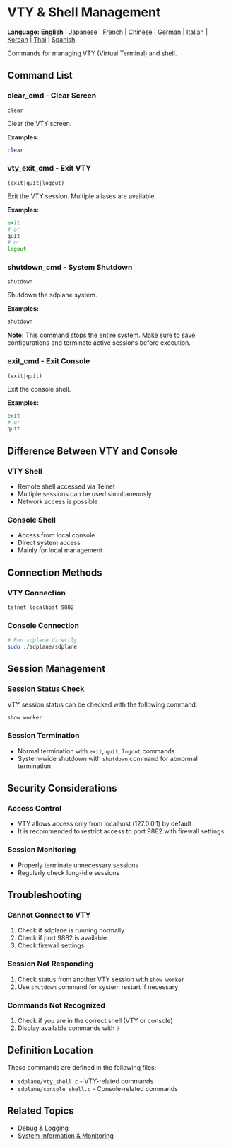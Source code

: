# VTY & Shell Management

**Language:** **English** | [Japanese](ja/vty-shell.md) | [French](fr/vty-shell.md) | [Chinese](zh/vty-shell.md) | [German](de/vty-shell.md) | [Italian](it/vty-shell.md) | [Korean](ko/vty-shell.md) | [Thai](th/vty-shell.md) | [Spanish](es/vty-shell.md)

Commands for managing VTY (Virtual Terminal) and shell.

## Command List

### clear_cmd - Clear Screen
```
clear
```

Clear the VTY screen.

**Examples:**
```bash
clear
```

### vty_exit_cmd - Exit VTY
```
(exit|quit|logout)
```

Exit the VTY session. Multiple aliases are available.

**Examples:**
```bash
exit
# or
quit
# or
logout
```

### shutdown_cmd - System Shutdown
```
shutdown
```

Shutdown the sdplane system.

**Examples:**
```bash
shutdown
```

**Note:** This command stops the entire system. Make sure to save configurations and terminate active sessions before execution.

### exit_cmd - Exit Console
```
(exit|quit)
```

Exit the console shell.

**Examples:**
```bash
exit
# or
quit
```

## Difference Between VTY and Console

### VTY Shell
- Remote shell accessed via Telnet
- Multiple sessions can be used simultaneously
- Network access is possible

### Console Shell
- Access from local console
- Direct system access
- Mainly for local management

## Connection Methods

### VTY Connection
```bash
telnet localhost 9882
```

### Console Connection
```bash
# Run sdplane directly
sudo ./sdplane/sdplane
```

## Session Management

### Session Status Check
VTY session status can be checked with the following command:
```bash
show worker
```

### Session Termination
- Normal termination with `exit`, `quit`, `logout` commands
- System-wide shutdown with `shutdown` command for abnormal termination

## Security Considerations

### Access Control
- VTY allows access only from localhost (127.0.0.1) by default
- It is recommended to restrict access to port 9882 with firewall settings

### Session Monitoring
- Properly terminate unnecessary sessions
- Regularly check long-idle sessions

## Troubleshooting

### Cannot Connect to VTY
1. Check if sdplane is running normally
2. Check if port 9882 is available
3. Check firewall settings

### Session Not Responding
1. Check status from another VTY session with `show worker`
2. Use `shutdown` command for system restart if necessary

### Commands Not Recognized
1. Check if you are in the correct shell (VTY or console)
2. Display available commands with `?`

## Definition Location

These commands are defined in the following files:
- `sdplane/vty_shell.c` - VTY-related commands
- `sdplane/console_shell.c` - Console-related commands

## Related Topics

- [Debug & Logging](debug-logging.md)
- [System Information & Monitoring](system-monitoring.md)
